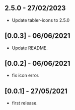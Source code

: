 ## 2.5.0 - 27/02/2023

* Update tabler-icons to 2.5.0

## [0.0.3] - 06/06/2021

* Update README.

## [0.0.2] - 06/06/2021

* fix icon error.

## [0.0.1] - 27/05/2021

* first release.
